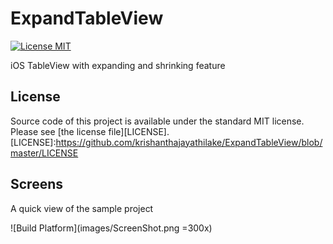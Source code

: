 # ExpandTableView

[![License MIT](https://img.shields.io/badge/license-MIT-blue.svg?style=flat)](https://github.com/michalkonturek/GraphKit/blob/master/LICENSE)

iOS TableView with expanding and shrinking feature

## License

Source code of this project is available under the standard MIT license. Please see [the license file][LICENSE].
[LICENSE]:https://github.com/krishanthajayathilake/ExpandTableView/blob/master/LICENSE

## Screens

A quick view of the sample project

![Build Platform](images/ScreenShot.png =300x)
